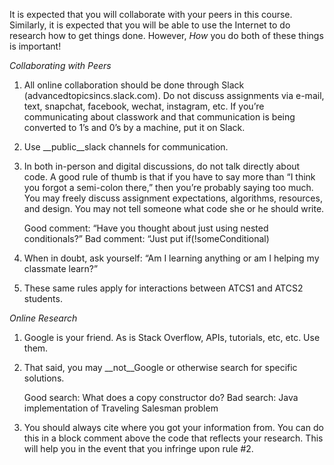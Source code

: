 
It is expected that you will collaborate with your peers in this course. Similarly, it is expected that you will be able to use the Internet to do research how to get things done. However, _How_ you do both of these things is important! 

*Collaborating with Peers*
1. All online collaboration should be done through Slack (advancedtopicsincs.slack.com). Do not discuss assignments via e-mail, text, snapchat, facebook, wechat, instagram, etc. If you’re communicating about classwork and that communication is being converted to 1’s and 0’s by a machine, put it on Slack.
2. Use __public__slack channels for communication.
3. In both in-person and digital discussions, do not talk directly about code. A good rule of thumb is that if you have to say more than “I think you forgot a semi-colon there,” then you’re probably saying too much. You may freely discuss assignment expectations, algorithms, resources, and design. You may not tell someone what code she or he should write. 

	Good comment: “Have you thought about just using nested conditionals?”
	Bad comment: “Just put if(!someConditional) 

4. When in doubt, ask yourself: “Am I learning anything or am I helping my classmate learn?”
5. These same rules apply for interactions between ATCS1 and ATCS2 students.

*Online Research*

1. Google is your friend. As is Stack Overflow, APIs, tutorials, etc, etc. Use them. 
2. That said, you may __not__Google or otherwise search for specific solutions. 

	Good search: What does a copy constructor do?
	Bad search: Java implementation of Traveling Salesman problem

3. You should always cite where you got your information from. You can do this in a block comment above the code that reflects your research. This will help you in the event that you infringe upon rule #2. 